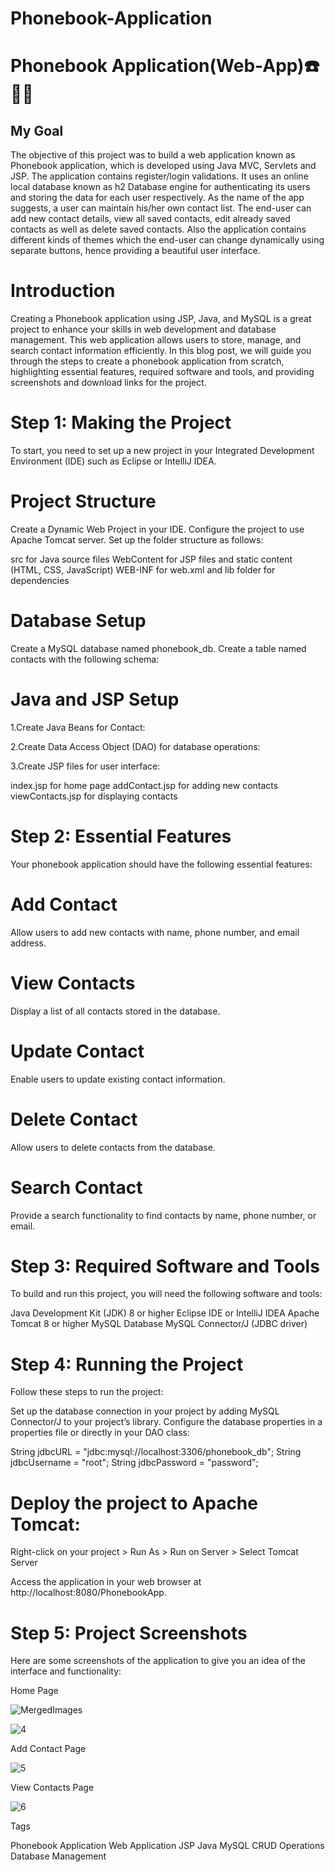 # Phonebook-Application
# Phonebook Application(Web-App)☎️📶📞

## My Goal

The objective of this project was to build a web application known as Phonebook application, which is developed using Java MVC, Servlets and JSP. The application contains register/login validations. It uses an online local database known as h2 Database engine for authenticating its users and storing the data for each user respectively. As the name of the app suggests, a user can maintain his/her own contact list. The end-user can add new contact details, view all saved contacts, edit already saved contacts as well as delete saved contacts. Also the application contains different kinds of themes which the end-user can change dynamically using separate buttons, hence providing a beautiful user interface.


# Introduction
Creating a Phonebook application using JSP, Java, and MySQL is a great project to enhance your skills in web development and database management. This web application allows users to store, manage, and search contact information efficiently. In this blog post, we will guide you through the steps to create a phonebook application from scratch, highlighting essential features, required software and tools, and providing screenshots and download links for the project.

# Step 1: Making the Project

To start, you need to set up a new project in your Integrated Development Environment (IDE) such as Eclipse or IntelliJ IDEA.


# Project Structure

Create a Dynamic Web Project in your IDE.
Configure the project to use Apache Tomcat server.
Set up the folder structure as follows:

src for Java source files
WebContent for JSP files and static content (HTML, CSS, JavaScript)
WEB-INF for web.xml and lib folder for dependencies

# Database Setup

Create a MySQL database named phonebook_db.
Create a table named contacts with the following schema:

# Java and JSP Setup

1.Create Java Beans for Contact:

2.Create Data Access Object (DAO) for database operations:

3.Create JSP files for user interface:

index.jsp for home page
addContact.jsp for adding new contacts
viewContacts.jsp for displaying contacts

# Step 2: Essential Features

Your phonebook application should have the following essential features:


# Add Contact

Allow users to add new contacts with name, phone number, and email address.


# View Contacts

Display a list of all contacts stored in the database.


# Update Contact

Enable users to update existing contact information.


# Delete Contact

Allow users to delete contacts from the database.


# Search Contact

Provide a search functionality to find contacts by name, phone number, or email.


# Step 3: Required Software and Tools

To build and run this project, you will need the following software and tools:


Java Development Kit (JDK) 8 or higher
Eclipse IDE or IntelliJ IDEA
Apache Tomcat 8 or higher
MySQL Database
MySQL Connector/J (JDBC driver)

# Step 4: Running the Project

Follow these steps to run the project:


Set up the database connection in your project by adding MySQL Connector/J to your project’s library.
Configure the database properties in a properties file or directly in your DAO class:

   String jdbcURL = "jdbc:mysql://localhost:3306/phonebook_db";
   String jdbcUsername = "root";
   String jdbcPassword = "password";

# Deploy the project to Apache Tomcat:

Right-click on your project > Run As > Run on Server > Select Tomcat Server

Access the application in your web browser at http://localhost:8080/PhonebookApp.

# Step 5: Project Screenshots

Here are some screenshots of the application to give you an idea of the interface and functionality:


Home Page


![MergedImages](https://user-images.githubusercontent.com/59922056/179366266-c7c410cd-b812-4b74-9ad9-80652ba04225.jpg)

![4](https://user-images.githubusercontent.com/59922056/179366358-3e63d53d-6c87-4ffb-9ff2-fd4cb8cf6c02.jpg)

Add Contact Page

![5](https://user-images.githubusercontent.com/59922056/179366365-48099e15-b2be-4096-90a5-5a1f927a406c.jpg)


View Contacts Page

![6](https://user-images.githubusercontent.com/59922056/179366385-7f1bb7a0-fb1c-4fcd-8711-55d5f4b44f09.jpg)



Tags

Phonebook Application
Web Application
JSP
Java
MySQL
CRUD Operations
Database Management



